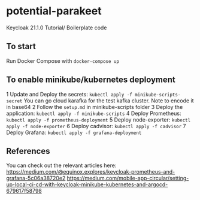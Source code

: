 # potential-parakeet
Keycloak 21.1.0 Tutorial/ Boilerplate code

## To start
Run Docker Compose with `docker-compose up`

## To enable minikube/kubernetes deployment
1 Update and Deploy the secrets: `kubectl apply -f minikube-scripts-secret`
You can go cloud karafka for the test kafka cluster.
Note to encode it in base64
2 Follow the `setup.md` in minikube-scripts folder
3 Deploy the application: `kubectl apply -f minikube-scripts`
4 Deploy Prometheus: `kubectl apply -f prometheus-deployment`
5 Deploy node-exporter: `kubectl apply -f node-exporter`
6 Deploy cadvisor: `kubectl apply -f cadvisor`
7 Deploy Grafana: `kubectl apply -f grafana-deployment`

## References
You can check out the relevant articles here:
https://medium.com/@equinox.explores/keycloak-prometheus-and-grafana-5c06a38720e2
https://medium.com/mobile-app-circular/setting-up-local-ci-cd-with-keycloak-minikube-kubernetes-and-argocd-679617f58798
